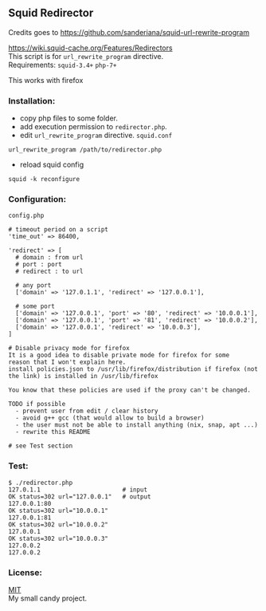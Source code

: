 ## Squid Redirector
Credits goes to https://github.com/sanderiana/squid-url-rewrite-program

https://wiki.squid-cache.org/Features/Redirectors  
This script is for `url_rewrite_program` directive.   
Requirements: `squid-3.4+` `php-7+`

This works with firefox

### Installation:

- copy php files to some folder.
- add execution permission to `redirector.php`.
- edit `url_rewrite_program` directive. `squid.conf`
```
url_rewrite_program /path/to/redirector.php
```
- reload squid config

```
squid -k reconfigure
```

### Configuration:
`config.php`  
```
# timeout period on a script
'time_out' => 86400,

'redirect' => [
  # domain : from url
  # port : port
  # redirect : to url  
   
  # any port 
  ['domain' => '127.0.1.1', 'redirect' => '127.0.0.1'],

  # some port
  ['domain' => '127.0.0.1', 'port' => '80', 'redirect' => '10.0.0.1'],
  ['domain' => '127.0.0.1', 'port' => '81', 'redirect' => '10.0.0.2'],
  ['domain' => '127.0.0.1', 'redirect' => '10.0.0.3'],
]

# Disable privacy mode for firefox
It is a good idea to disable private mode for firefox for some
reason that I won't explain here.
install policies.json to /usr/lib/firefox/distribution if firefox (not the link) is installed in /usr/lib/firefox

You know that these policies are used if the proxy can't be changed.

TODO if possible
  - prevent user from edit / clear history
  - avoid g++ gcc (that would allow to build a browser)
  - the user must not be able to install anything (nix, snap, apt ...)
  - rewrite this README

# see Test section
```

### Test:
```
$ ./redirector.php
127.0.1.1                       # input
OK status=302 url="127.0.0.1"   # output
127.0.0.1:80                    
OK status=302 url="10.0.0.1"        
127.0.0.1:81                    
OK status=302 url="10.0.0.2"        
127.0.0.1                       
OK status=302 url="10.0.0.3"    
127.0.0.2                              
127.0.0.2                       
```


### License:
<div><a href="http://opensource.org/licenses/mit-license.php">MIT</a></div>
My small candy project.

